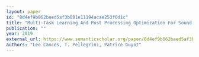 ```yaml
---
layout: paper
id: "8d4ef9b862baed5af3b081e11194acae253f0d1c"
title: "Multi-Task Learning And Post Processing Optimization For Sound Event Detection Technical Report"
publication: ""
year: 2019
external_url: https://www.semanticscholar.org/paper/8d4ef9b862baed5af3b081e11194acae253f0d1c
authors: "Léo Cances, T. Pellegrini, Patrice Guyot"
---
```

